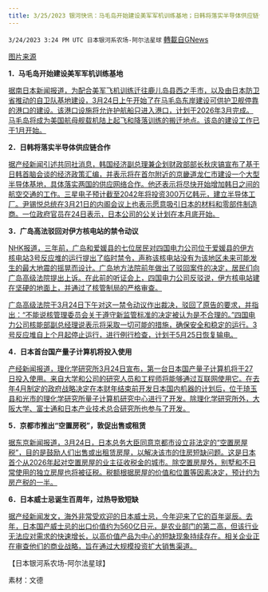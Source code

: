 ```yaml
---
title: 3/25/2023 银河快讯：马毛岛开始建设美军军机训练基地；日韩将落实半导体供应链合作
---
```

`3/24/2023 3:24 PM UTC 日本银河系农场-阿尔法星球` [轉載自GNews](https://gnews.org/articles/1043071)

[图片来源](https://topics.smt.docomo.ne.jp/article/mbc/region/mbc-2023032200063541)

         

**1．马毛岛开始建设美军军机训练基地**

[据南日本新闻报道，为配合美军飞机训练迁往鹿儿岛县西之手市，以及由日本防卫省推动的自卫队基地建设，3月24日上午开始了在马毛岛东岸建设可供护卫舰停靠的港口的建设。该港口设施将允许护航船只进入港口，计划于2026年3月完成。马毛岛将成为美国航母舰载机陆上起飞和降落训练的搬迁地点。该岛的建设工作已于1月开始。](https://373news.com/_news/storyid/172580/)

 
**2．日韩将落实半导体供应链合作**

[据产经新闻引述共同社消息，韩国经济副总理兼企划财政部部长秋庆镐宣布了基于日韩首脑会谈的经济政策汇编，并表示将在首尔附近的京畿道龙仁市建设一个大型半导体基地，具体落实两国的供应网络合作。他还表示将尽快开始增加韩日之间的航空交通的工作。三星电子预计截至2042年将投资300万亿韩元，建立半导体工厂。尹锡悦总统在3月21日的内阁会议上也表示愿意吸引日本的材料和零部件制造商。一位政府官员在24日表示，日本公司的公关计划在本月底开始。](https://www.sankei.com/article/20230324-2GBTIECIAZJLZACAECVGGI7IEY/)
 

**3．广岛高法驳回对伊方核电站的禁令动议**

[NHK报道，三年前，广岛和爱媛县的七位居民对四国电力公司位于爱媛县的伊方核电站3号反应堆的运行提出了临时禁令，声称该核电站没有为该地区未来可能发生的最大地震的摇晃而设计。广岛地方法院前年做出了驳回案件的决定，居民们向广岛高级法院提出上诉。在此前的听证会上，四国电力公司反驳说，伊方核电站建在坚硬的地面上，并通过了核管制局的严格审查。](https://www3.nhk.or.jp/news/html/20230324/k10014017751000.html)

[广岛高级法院于3月24日下午对这一禁令动议作出裁决，驳回了原告的要求，并指出：“不能说核管理委员会关于遵守新监管标准的决定被认为是不合理的。”四国电力公司核能部副总经理说表示将采取一切可能的措施，确保安全和稳定的运行。3号反应堆自上个月起停止运行，进行例行检查，计划于5月25日恢复输电。](https://www.home-tv.co.jp/news/content/?news_id=20230324200196)
 

**4．日本首台国产量子计算机将投入使用**

[产经新闻报道，理化学研究所3月24日宣布，第一台日本国产量子计算机将于27日投入使用。来自大学和公司的研究人员和工程师将能够通过互联网使用它。在去年4月制定的政府战略决定在本财年结束前开发日本国内机器的计划后，位于琦玉县和光市的理化学研究所量子计算机研究中心进行了开发。除理化学研究所外，大阪大学、富士通和日本产业技术总合研究所也参与了开发。](https://www.sankei.com/article/20230324-GVMCQJKH5VMILNXEPOOEQVH2YI/)
 

**5．京都市推出“空置房税”，敦促出售或租赁**

[据东京新闻报道，3月24日，日本总务大臣同意京都市设立非法定的“空置房屋税”，目的是鼓励人们出售或出租赁房屋，以解决该市的住房短缺问题。这是日本首个从2026年起对空置房屋的业主征收税金的城市。除空置房屋外，别墅和不日常使用的独立房屋也将被征税。税额根据房屋的价值和位置等因素决定，预计约为房产税的一半。](https://www.tokyo-np.co.jp/article/239940)
 

**6．日本威士忌诞生百周年，过热导致短缺**

[据产经新闻发文，海外非常受欢迎的日本威士忌，今年迎来了它的百年诞辰。去年，日本国产威士忌的出口价值约为560亿日元，是农业部门的第二高，但该行业无法应对需求的快速增长，以高价值产品为中心的短缺现象持续存在。相关企业正在审查他们的商业战略，旨在通过大规模投资扩大销售渠道。](https://www.sankei.com/article/20230324-DWKDZGV4ZJMIRHG3MFNNQX3ZY4/)
 

【日本银河系农场\-阿尔法星球】

素材：文德
 
